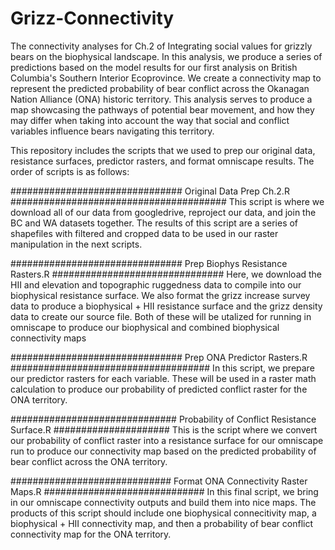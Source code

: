 # Grizz-Connectivity
The connectivity analyses for Ch.2 of Integrating social values for grizzly bears on the biophysical landscape. In this analysis, we produce a series of predictions based on the model results for our first analysis on British Columbia's Southern Interior Ecoprovince. We create a connectivity map to represent the predicted probability of bear conflict across the Okanagan Nation Alliance (ONA) historic territory. This analysis serves to produce a map showcasing the pathways of potential bear movement, and how they may differ when taking into account the way that social and conflict variables influence bears navigating this territory.

This repository includes the scripts that we used to prep our original data, resistance surfaces, predictor rasters, and format omniscape results. The order of scripts is as follows:

############################### Original Data Prep Ch.2.R #######################################
This script is where we download all of our data from googledrive, reproject our data, and join the BC and WA datasets together. The results of this script are a series of shapefiles with filtered and cropped data to be used in our raster manipulation in the next scripts.

############################### Prep Biophys Resistance Rasters.R ###############################
Here, we download the HII and elevation and topographic ruggedness data to compile into our biophysical resistance surface. We also format the grizz increase survey data to produce a biophysical + HII resistance surface and the grizz density data to create our source file. Both of these will be utalized for running in omniscape to produce our biophysical and combined biophysical connectivity maps

############################### Prep ONA Predictor Rasters.R ####################################
In this script, we prepare our predictor rasters for each variable. These will be used in a raster math calculation to produce our probability of predicted conflict raster for the ONA territory.

############################## Probability of Conflict Resistance Surface.R #####################
This is the script where we convert our probability of conflict raster into a resistance surface for our omniscape run to produce our connectivity map based on the predicted probability of bear conflict across the ONA territory.

############################# Format ONA Connectivity Raster Maps.R #############################
In this final script, we bring in our omniscape connectivity outputs and build them into nice maps. The products of this script should include one biophysical connecitivity map, a biophysical + HII connectivity map, and then a probability of bear conflict connectivity map for the ONA territory.


